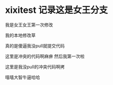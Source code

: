 # xixitest 记录这是女王分支
我是女王女王第一次修改

我的本地修改草

真的是傻逼我没pull就提交代码

这里是冲突的代码啊麻痹
然后我第一次啦


这里是我没pull的冲突代码啊拷

嘻嘻大智牛逼哈哈
